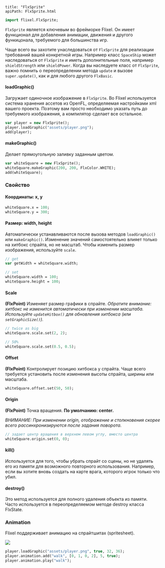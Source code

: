 ```
title: "FlxSprite"
apiPath: FlxSprite.html
```

```haxe
import flixel.FlxSprite;
```

`FlxSprite` является ключевым во фрейморке Flixel. Он имеет функционал для добавления анимации, движения и другого функицонала, требуемого для большинства игр.

Чаще всего вы захотите унаследоваться от `FlxSprite` для реализации требований вашей конкретной игры. Например класс `SpaceShip` может наследоваться от `FlxSprite` и иметь дополнительные поля, например `shieldStrength` или `shieldPower`. Когда вы наследуете класс от `FlxSprite`, важно помнить о переопределении метода `update` и вызове `super.update()`, как и для любого другого `FlxBasic`.

#### loadGraphic()

Загружает одиночное изображение в `FlxSprite`. Во Flixel используется система хранения ассетов из OpenFL, определяемая настройками xml вашего проекта. Поэтому вам просто необходимо указать путь до требуемого изображения, а компилятор сделает все остальное.

```haxe
var player = new FlxSprite();
player.loadGraphic("assets/player.png");
add(player);
```

#### makeGraphic()

Делает прямоугольную заливку заданным цветом.

```haxe
var whiteSquare = new FlxSprite();
whiteSquare.makeGraphic(200, 200, FlxColor.WHITE);
add(whiteSquare);
```

### Свойство

#### Координаты: x, y
```haxe
whiteSquare.x = 100;
whiteSquare.y = 300;
```

#### Размер: width, height

Автоматически устанавливаются после вызова методов `loadGraphic()` или `makeGraphic()`. Изменение значений самостоятельно влияет только на хитбокс спрайта, но не масштаб. Чтобы изменить размер изображения, используйте `scale`.

```haxe
// get
var getWidth = whiteSquare.width;

// set
whiteSquare.width = 100;
whiteSquare.height = 100;
```

#### Scale
**(FlxPoint)**
Изменяет размер графики в спрайте. *Обратите внимание: хитбокс не изменится автоматически при изменении масштаба. Используйте `updateHitbox()` для обновления хитбокса (или `setGraphicSize()`).*
```haxe
// twice as big
whiteSquare.scale.set(2, 2);

// 50%
whiteSquare.scale.set(0.5, 0.5);
```

#### Offset
**(FlxPoint)**
Контролирует позицию хитбокса у спрайта. Чаще всего требуется установить после изменения высоты спрайта, ширины или масштаба.
```haxe
whiteSquare.offset.set(50, 50);
```

#### Origin
**(FlxPoint)**
Точка вращения. **По умолчанию: center.**

*ВНИМАНИЕ: При изменении origin, отображение и столкновения скорее всего рассинхронизируются после задания поворота.*
```haxe
// задает центр вращения в верхнем левом углу, вместо центра
whiteSquare.origin.set(0, 0);
```

#### ​kill()

Используется для того, чтобы убрать спрайт со сцены, но не удалять его из памяти для возможного повторного использования. Например, если вы хотите вновь создать на карте врага, которого игрок только что убил.

#### destroy()

Это метод используется для полного удаления объекта из памяти. Часто используется в переопределяемом методе destroy класса FlxState.

### Animation

Flixel поддерживает анимацию на спрайтшитах (spritesheet).

![](../images/02_handbook/sprite-animation-example.png)

```haxe
player.loadGraphic("assets/player.png", true, 32, 36);
player.animation.add("walk", [0, 1, 0, 2], 5, true);
player.animation.play("walk");
```
